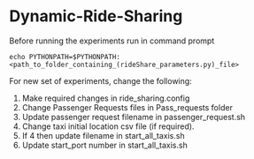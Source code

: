 # Dynamic-Ride-Sharing
Before running the experiments run in command prompt
```
echo PYTHONPATH=$PYTHONPATH:<path_to_folder_containing_(rideShare_parameters.py)_file>
```
For new set of experiments, change the following:
1. Make required changes in ride_sharing.config
2. Change Passenger Requests files in Pass_requests folder
3. Update passenger request filename in passenger_request.sh
4. Change taxi initial location csv file (if required).
5. If 4 then update filename in start_all_taxis.sh
6. Update start_port number in start_all_taxis.sh

